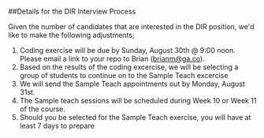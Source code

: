 ##Details for the DIR Interview Process

Given the number of candidates that are interested in the DIR position, we'd like to make the following adjustments; 

1. Coding exercise will be due by Sunday, August 30th @ 9:00 noon. Please email a link to your repo to Brian (brianm@ga.co).
2. Based on the results of the coding excercise, we will be selecting a group of students to continue on to the Sample Teach excercise
3. We will send the Sample Teach appointments out by Monday, August 31st.
4. The Sample teach sessions will be scheduled during Week 10 or Week 11 of the course. 
5. Should you be selected for the Sample Teach exercise, you will have at least 7 days to prepare 
